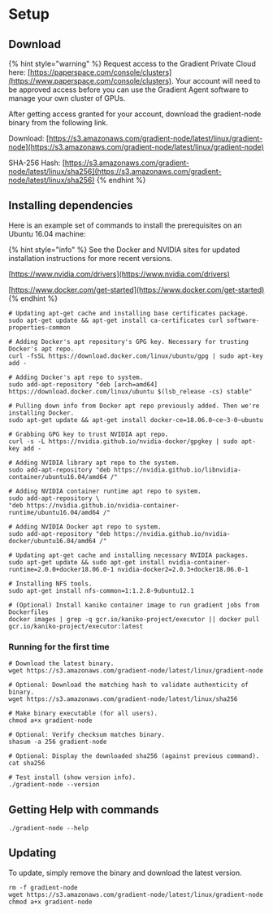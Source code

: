 # Setup

## Download

{% hint style="warning" %}
Request access to the Gradient Private Cloud here: [https://paperspace.com/console/clusters](https://www.paperspace.com/console/clusters). Your account will need to be approved access before you can use the Gradient Agent software to manage your own cluster of GPUs.

After getting access granted for your account, download the gradient-node binary from the following link.

Download: [https://s3.amazonaws.com/gradient-node/latest/linux/gradient-node](https://s3.amazonaws.com/gradient-node/latest/linux/gradient-node)

SHA-256 Hash: [https://s3.amazonaws.com/gradient-node/latest/linux/sha256](https://s3.amazonaws.com/gradient-node/latest/linux/sha256)
{% endhint %}

## Installing dependencies

Here is an example set of commands to install the prerequisites on an Ubuntu 16.04 machine:

{% hint style="info" %}
See the Docker and NVIDIA sites for updated installation instructions for more recent versions.

[https://www.nvidia.com/drivers](https://www.nvidia.com/drivers)

[https://www.docker.com/get-started](https://www.docker.com/get-started)
{% endhint %}

```text
# Updating apt-get cache and installing base certificates package.
sudo apt-get update && apt-get install ca-certificates curl software-properties-common

# Adding Docker's apt repository's GPG key. Necessary for trusting Docker's apt repo.
curl -fsSL https://download.docker.com/linux/ubuntu/gpg | sudo apt-key add -

# Adding Docker's apt repo to system.
sudo add-apt-repository "deb [arch=amd64] https://download.docker.com/linux/ubuntu $(lsb_release -cs) stable"

# Pulling down info from Docker apt repo previously added. Then we're installing Docker.
sudo apt-get update && apt-get install docker-ce=18.06.0~ce~3-0~ubuntu

# Grabbing GPG key to trust NVIDIA apt repo.
curl -s -L https://nvidia.github.io/nvidia-docker/gpgkey | sudo apt-key add -

# Adding NVIDIA library apt repo to the system.
sudo add-apt-repository "deb https://nvidia.github.io/libnvidia-container/ubuntu16.04/amd64 /"

# Adding NVIDIA container runtime apt repo to system.
sudo add-apt-repository \
"deb https://nvidia.github.io/nvidia-container-runtime/ubuntu16.04/amd64 /"

# Adding NVIDIA Docker apt repo to system.
sudo add-apt-repository "deb https://nvidia.github.io/nvidia-docker/ubuntu16.04/amd64 /"

# Updating apt-get cache and installing necessary NVIDIA packages.
sudo apt-get update && sudo apt-get install nvidia-container-runtime=2.0.0+docker18.06.0-1 nvidia-docker2=2.0.3+docker18.06.0-1

# Installing NFS tools.
sudo apt-get install nfs-common=1:1.2.8-9ubuntu12.1

# (Optional) Install kaniko container image to run gradient jobs from Dockerfiles
docker images | grep -q gcr.io/kaniko-project/executor || docker pull gcr.io/kaniko-project/executor:latest
```

### Running for the first time

```text
# Download the latest binary.
wget https://s3.amazonaws.com/gradient-node/latest/linux/gradient-node

# Optional: Download the matching hash to validate authenticity of binary.
wget https://s3.amazonaws.com/gradient-node/latest/linux/sha256

# Make binary executable (for all users).
chmod a+x gradient-node

# Optional: Verify checksum matches binary.
shasum -a 256 gradient-node

# Optional: Display the downloaded sha256 (against previous command).
cat sha256

# Test install (show version info).
./gradient-node --version
```

## Getting Help with commands

```text
./gradient-node --help
```

## Updating

To update, simply remove the binary and download the latest version.

```text
rm -f gradient-node
wget https://s3.amazonaws.com/gradient-node/latest/linux/gradient-node
chmod a+x gradient-node
```

